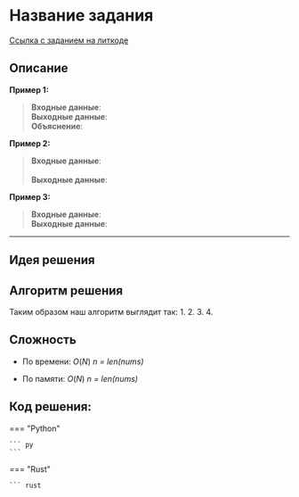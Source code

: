 # Название задания

[Ссылка с заданием на литкоде](https://leetcode.com/problems/)


## Описание


**Пример 1:**  
> **Входные данные**: <br>
> **Выходные данные**:  <br>
> **Объяснение**: <br>

**Пример 2:**
> **Входные данные**: <br>  
> **Выходные данные**: <br>

**Пример 3:**
> **Входные данные**: <br>
> **Выходные данные**: <br>

---

## Идея решения


## Алгоритм решения


Таким образом наш алгоритм выглядит так:
1.
2. 
3.
4. 

## Сложность

* По времени: $O(N)$ *n = len(nums)*

* По памяти: $O(N)$ *n = len(nums)*


## Код решения:

=== "Python"
    
    ``` py
    ```

=== "Rust"
    
    ``` rust
   ```

